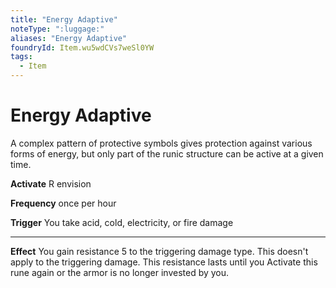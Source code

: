 ```yaml
---
title: "Energy Adaptive"
noteType: ":luggage:"
aliases: "Energy Adaptive"
foundryId: Item.wu5wdCVs7weSl0YW
tags:
  - Item
---
```


# Energy Adaptive

A complex pattern of protective symbols gives protection against various forms of energy, but only part of the runic structure can be active at a given time.

**Activate** R envision

**Frequency** once per hour

**Trigger** You take acid, cold, electricity, or fire damage

* * *

**Effect** You gain resistance 5 to the triggering damage type. This doesn't apply to the triggering damage. This resistance lasts until you Activate this rune again or the armor is no longer invested by you.
